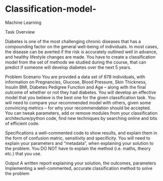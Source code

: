 # Classification-model-
Machine Learning 

Task Overview

Diabetes is one of the most challenging chronic diseases that has a compounding factor on the general well-being of individuals.
In most cases, the disease can be averted if the risk is accurately outlined well in advance,
and healthy lifestyle changes are made. You have to create a classification model from the set of methods
we studied during the course, that can predict if someone will develop diabetes over the next 5 years.

Problem Scenario
You are provided a data set of 678 individuals, with information on Pregnancies, Glucose, Blood Pressure,
Skin Thickness, Insulin BMI, Diabetes Pedigree Function and Age – along with the final outcome of whether
or not they had diabetes. You will develop an effective model that you believe is the best one for the given
classification task. You will need to compare your recommended model with others, given some convincing
metrics – for why your recommendation should be accepted. You can tweak parameters, add or remove
modules from your classification architecture/python code, find new techniques by searching online and bits
of efficient code.

Specifications
a well-commented code to show results, and explain them in the form of confusion
matric, sensitivity and specificity. You will need to explain your parameters and “metadata”, when explaining
your solution to the problem. You DO NOT have to explain the method (i.e. maths, theory etc.) that you use.

Output
A written report explaining your solution, the outcomes, parameters
Implementing a well-commented, accurate classification method to solve the problem
